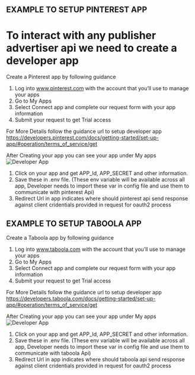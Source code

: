 ## EXAMPLE TO SETUP PINTEREST APP

# To interact with any publisher advertiser api we need to create a developer app

Create a Pinterest app by following guidance

1. Log into www.pinterest.com with the account that you’ll use to manage your apps
2. Go to My Apps
3. Select Connect app and complete our request form with your app information
4. Submit your request to get Trial access

For More Details follow the guidance url to setup developer app
https://developers.pinterest.com/docs/getting-started/set-up-app/#operation/terms_of_service/get

After Creating your app you can see your app under My apps
![Developer App](https://decodermind.com/static/img/pinterest.png)

1. Click on your app and get APP_Id, APP_SECRET and other information.
2. Save these in .env file. (These env variable will be available across all app, Developer needs to import these var in config file and use them to communicate with pinterest Api)
3. Redirect Url in app indicates where should pinterest api send response against client cridentials provided in request for oauth2 process

## EXAMPLE TO SETUP TABOOLA APP

Create a Taboola app by following guidance

1. Log into www.taboola.com with the account that you’ll use to manage your apps
2. Go to My Apps
3. Select Connect app and complete our request form with your app information
4. Submit your request to get Trial access

For More Details follow the guidance url to setup developer app
https://developers.taboola.com/docs/getting-started/set-up-app/#operation/terms_of_service/get

After Creating your app you can see your app under My apps
![Developer App](https://decodermind.com/static/img/taboola.png)

1. Click on your app and get APP_Id, APP_SECRET and other information.
2. Save these in .env file. (These env variable will be available across all app, Developer needs to import these var in config file and use them to communicate with taboola Api)
3. Redirect Url in app indicates where should taboola api send response against client cridentials provided in request for oauth2 process
